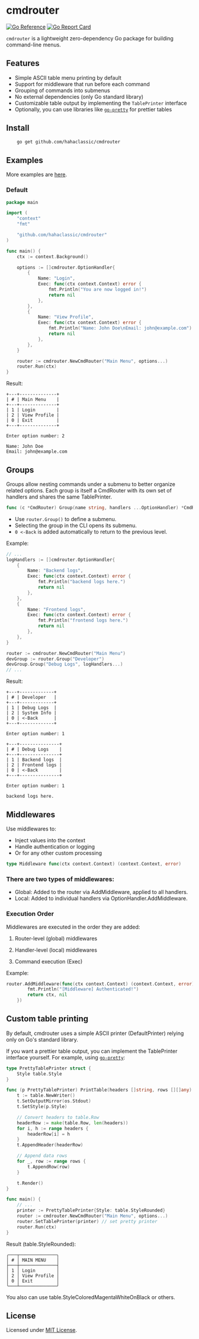 # cmdrouter

[![Go Reference](https://pkg.go.dev/badge/github.com/hahaclassic/cmdrouter.svg)](https://pkg.go.dev/github.com/hahaclassic/cmdrouter)
[![Go Report Card](https://goreportcard.com/badge/github.com/hahaclassic/cmdrouter)](https://goreportcard.com/report/github.com/hahaclassic/cmdrouter)

<!-- [![Build Status](https://github.com/hahaclassic/go-pretty/actions/workflows/ci.yml/badge.svg?branch=main)](https://github.com/hahaclassic/go-pretty/actions?query=workflow%3ACI+event%3Apush+branch%3Amain)
[![Coverage Status](https://coveralls.io/repos/github/hahaclassic/go-pretty/badge.svg?branch=main)](https://coveralls.io/github/hahaclassic/go-pretty?branch=main) -->

`cmdrouter` is a lightweight zero-dependency Go package for building command-line menus.

## Features

- Simple ASCII table menu printing by default
- Support for middleware that run before each command
- Grouping of commands into submenus
- No external dependencies (only Go standard library)
- Customizable table output by implementing the `TablePrinter` interface
- Optionally, you can use libraries like [`go-pretty`](https://github.com/jedib0t/go-pretty) for prettier tables

## Install

```bash
    go get github.com/hahaclassic/cmdrouter
```

## Examples

More examples are [here](/examples/).

### Default

```go
package main

import (
    "context"
    "fmt"

    "github.com/hahaclassic/cmdrouter"
)

func main() {
    ctx := context.Background()

    options := []cmdrouter.OptionHandler{
        {
            Name: "Login",
            Exec: func(ctx context.Context) error {
                fmt.Println("You are now logged in!")
                return nil
            },
        },
        {
            Name: "View Profile",
            Exec: func(ctx context.Context) error {
                fmt.Println("Name: John Doe\nEmail: john@example.com")
                return nil
            },
        },
    }

    router := cmdrouter.NewCmdRouter("Main Menu", options...)
    router.Run(ctx)
}
```

Result:
```
+---+--------------+
| # | Main Menu    |
+---+--------------+
| 1 | Login        |
| 2 | View Profile |
| 0 | Exit         |
+---+--------------+

Enter option number: 2

Name: John Doe
Email: john@example.com
```

## Groups

Groups allow nesting commands under a submenu to better organize related options.
Each group is itself a CmdRouter with its own set of handlers and shares the same TablePrinter.

```go
func (c *CmdRouter) Group(name string, handlers ...OptionHandler) *CmdRouter
```

- Use ```router.Group()``` to define a submenu.
- Selecting the group in the CLI opens its submenu.
- `0 <-Back` is added automatically to return to the previous level.

Example:

```go
// ...
logHandlers := []cmdrouter.OptionHandler{
    {
        Name: "Backend logs",
        Exec: func(ctx context.Context) error {
            fmt.Println("backend logs here.")
            return nil
        },
    },
    {
        Name: "Frontend logs",
        Exec: func(ctx context.Context) error {
            fmt.Println("frontend logs here.")
            return nil
        },
    },
}

router := cmdrouter.NewCmdRouter("Main Menu")
devGroup := router.Group("Developer")
devGroup.Group("Debug Logs", logHandlers...)
// ...
```

Result:
```
+---+-------------+
| # | Developer   |
+---+-------------+
| 1 | Debug Logs  |
| 2 | System Info |
| 0 | <-Back      |
+---+-------------+

Enter option number: 1

+---+---------------+
| # | Debug Logs    |
+---+---------------+
| 1 | Backend logs  |
| 2 | Frontend logs |
| 0 | <-Back        |
+---+---------------+

Enter option number: 1

backend logs here.
```

## Middlewares

Use middlewares to:
- Inject values into the context
- Handle authentication or logging
- Or for any other custom processing

```go
type Middleware func(ctx context.Context) (context.Context, error)
```

### There are two types of middlewares:
- Global: Added to the router via AddMiddleware, applied to all handlers.
- Local: Added to individual handlers via OptionHandler.AddMiddleware.

### Execution Order
Middlewares are executed in the order they are added:

1. Router-level (global) middlewares

2. Handler-level (local) middlewares

3. Command execution (Exec)

Example:
```go
router.AddMiddleware(func(ctx context.Context) (context.Context, error) {
		fmt.Println("[Middleware] Authenticated!")
		return ctx, nil
	})
```

## Custom table printing

By default, cmdrouter uses a simple ASCII printer (DefaultPrinter) relying only on Go's standard library.

If you want a prettier table output, you can implement the TablePrinter interface yourself. For example, using [`go-pretty`](https://github.com/jedib0t/go-pretty):

```go
type PrettyTablePrinter struct {
	Style table.Style
}

func (p PrettyTablePrinter) PrintTable(headers []string, rows [][]any) {
	t := table.NewWriter()
	t.SetOutputMirror(os.Stdout)
	t.SetStyle(p.Style)

	// Convert headers to table.Row
	headerRow := make(table.Row, len(headers))
	for i, h := range headers {
		headerRow[i] = h
	}
	t.AppendHeader(headerRow)

	// Append data rows
	for _, row := range rows {
		t.AppendRow(row)
	}

	t.Render()
}

func main() {
    // ...
    printer := PrettyTablePrinter{Style: table.StyleRounded}
	router := cmdrouter.NewCmdRouter("Main Menu", options...)
    router.SetTablePrinter(printer) // set pretty printer
    router.Run(ctx)
}
```

Result (table.StyleRounded):
```
╭───┬──────────────╮
│ # │ MAIN MENU    │
├───┼──────────────┤
│ 1 │ Login        │
│ 2 │ View Profile │
│ 0 │ Exit         │
╰───┴──────────────╯
```

You also can use table.StyleColoredMagentaWhiteOnBlack or others.

## License

Licensed under [MIT License](./LICENSE).
